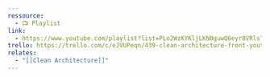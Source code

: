 ```yaml
---
ressource:
  - 📺 Playlist
link:
  - https://www.youtube.com/playlist?list=PLo2WzKYKljLKN0guwQ6eyr8VRlsTcQD0r
trello: https://trello.com/c/eJVUPeqn/439-clean-architecture-front-youtube
relates:
  - "[[Clean Architecture]]"
---
```

